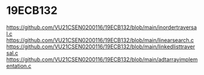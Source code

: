 # 19ECB132
https://github.com/VU21CSEN0200116/19ECB132/blob/main/inordertraversal.c
https://github.com/VU21CSEN0200116/19ECB132/blob/main/linearsearch.c
https://github.com/VU21CSEN0200116/19ECB132/blob/main/linkedlisttraversal.c
https://github.com/VU21CSEN0200116/19ECB132/blob/main/adtarrayimplementation.c
